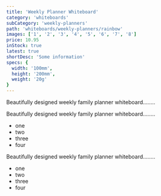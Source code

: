```yaml
---
title: 'Weekly Planner Whiteboard'
category: 'whiteboards'
subCategory: 'weekly-planners'
path: 'whiteboards/weekly-planners/rainbow'
images: ['1', '2', '3', '4', '5', '6', '7', '8']
price: 10.95
inStock: true
latest: true
shortDesc: 'Some information'
specs: {
  width: '100mm',
  height: '200mm',
  weight: '20g'
}
---
```


Beautifully designed weekly family planner whiteboard........

Beautifully designed weekly family planner whiteboard........

- one
- two
- three
- four

Beautifully designed weekly family planner whiteboard........

- one
- two
- three
- four
